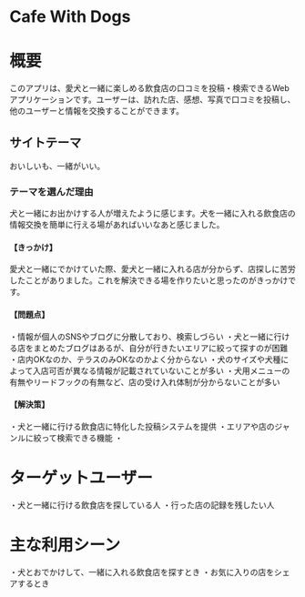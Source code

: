 # Cafe With Dogs

# 概要
このアプリは、愛犬と一緒に楽しめる飲食店の口コミを投稿・検索できるWebアプリケーションです。ユーザーは、訪れた店、感想、写真で口コミを投稿し、他のユーザーと情報を交換することができます。

## サイトテーマ
おいしいも、一緒がいい。

### テーマを選んだ理由
犬と一緒にお出かけする人が増えたように感じます。犬を一緒に入れる飲食店の情報交換を簡単に行える場があればいいなあと感じました。

#### 【きっかけ】
愛犬と一緒にでかけていた際、愛犬と一緒に入れる店が分からず、店探しに苦労したことがありました。これを解決できる場を作りたいと思ったのがきっかけです。

#### 【問題点】
・情報が個人のSNSやブログに分散しており、検索しづらい 
・犬と一緒に行ける店をまとめたブログはあるが、自分が行きたいエリアに絞って探すのが困難
・店内OKなのか、テラスのみOKなのかよく分からない 
・犬のサイズや犬種によって入店可否が異なる情報が記載されていないことが多い
・犬用メニューの有無やリードフックの有無など、店の受け入れ体制が分からないことが多い

#### 【解決策】
・犬と一緒に行ける飲食店に特化した投稿システムを提供
・エリアや店のジャンルに絞って検索できる機能
・

# ターゲットユーザー
・犬と一緒に行ける飲食店を探している人
・行った店の記録を残したい人

# 主な利用シーン
・犬とおでかけして、一緒に入れる飲食店を探すとき
・お気に入りの店をシェアするとき


